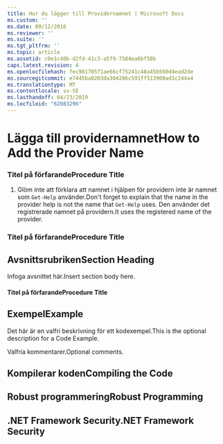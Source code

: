 ```yaml
---
title: Hur du lägger till Providernamnet | Microsoft Docs
ms.custom: ''
ms.date: 09/12/2016
ms.reviewer: ''
ms.suite: ''
ms.tgt_pltfrm: ''
ms.topic: article
ms.assetid: c0e1c40b-d2fd-41c3-a5f9-7584ea6bf50b
caps.latest.revision: 4
ms.openlocfilehash: fec90170571ae66cf75241c48a45b560d4ead2de
ms.sourcegitcommit: e7445ba8203da304286c591ff513900ad1c244a4
ms.translationtype: MT
ms.contentlocale: sv-SE
ms.lasthandoff: 04/23/2019
ms.locfileid: "62083296"
---
```

# <a name="how-to-add-the-provider-name"></a><span data-ttu-id="10a7d-102">Lägga till providernamnet</span><span class="sxs-lookup"><span data-stu-id="10a7d-102">How to Add the Provider Name</span></span>

### <a name="procedure-title"></a><span data-ttu-id="10a7d-103">Titel på förfarande</span><span class="sxs-lookup"><span data-stu-id="10a7d-103">Procedure Title</span></span>

1. <span data-ttu-id="10a7d-104">Glöm inte att förklara att namnet i hjälpen för providern inte är namnet som `Get-Help` använder.</span><span class="sxs-lookup"><span data-stu-id="10a7d-104">Don't forget to explain that the name in the provider help is not the name that `Get-Help` uses.</span></span> <span data-ttu-id="10a7d-105">Den använder det registrerade namnet på providern.</span><span class="sxs-lookup"><span data-stu-id="10a7d-105">It uses the registered name of the provider.</span></span>

### <a name="procedure-title"></a><span data-ttu-id="10a7d-106">Titel på förfarande</span><span class="sxs-lookup"><span data-stu-id="10a7d-106">Procedure Title</span></span>

## <a name="section-heading"></a><span data-ttu-id="10a7d-107">Avsnittsrubriken</span><span class="sxs-lookup"><span data-stu-id="10a7d-107">Section Heading</span></span>

 <span data-ttu-id="10a7d-108">Infoga avsnittet här.</span><span class="sxs-lookup"><span data-stu-id="10a7d-108">Insert section body here.</span></span>

#### <a name="procedure-title"></a><span data-ttu-id="10a7d-109">Titel på förfarande</span><span class="sxs-lookup"><span data-stu-id="10a7d-109">Procedure Title</span></span>

## <a name="example"></a><span data-ttu-id="10a7d-110">Exempel</span><span class="sxs-lookup"><span data-stu-id="10a7d-110">Example</span></span>

 <span data-ttu-id="10a7d-111">Det här är en valfri beskrivning för ett kodexempel.</span><span class="sxs-lookup"><span data-stu-id="10a7d-111">This is the optional description for a Code Example.</span></span>

<!-- TODO!!!: review snippet reference  [!CODE [Microsoft.Win32.RegistryKey#4](Microsoft.Win32.RegistryKey#4)]  -->

 <span data-ttu-id="10a7d-112">Valfria kommentarer.</span><span class="sxs-lookup"><span data-stu-id="10a7d-112">Optional comments.</span></span>

## <a name="compiling-the-code"></a><span data-ttu-id="10a7d-113">Kompilerar koden</span><span class="sxs-lookup"><span data-stu-id="10a7d-113">Compiling the Code</span></span>

## <a name="robust-programming"></a><span data-ttu-id="10a7d-114">Robust programmering</span><span class="sxs-lookup"><span data-stu-id="10a7d-114">Robust Programming</span></span>

## <a name="net-framework-security"></a><span data-ttu-id="10a7d-115">.NET Framework Security</span><span class="sxs-lookup"><span data-stu-id="10a7d-115">.NET Framework Security</span></span>